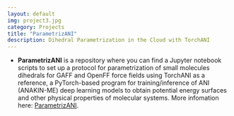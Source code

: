 ```yaml
---
layout: default
img: project3.jpg
category: Projects
title: "ParametrizANI"
description: Dihedral Parametrization in the Cloud with TorchANI 
---
```


* __ParametrizANI__ is a repository where you can find a Jupyter notebook scripts to set up a protocol for parametrization of small molecules dihedrals for GAFF and OpenFF force fields using TorchANI as a reference, a PyTorch-based program for training/inference of ANI (ANAKIN-ME) deep learning models to obtain potential energy surfaces and other physical properties of molecular systems. More infomation here: [ParametrizANI](https://github.com/pablo-arantes/ParametrizANI).


